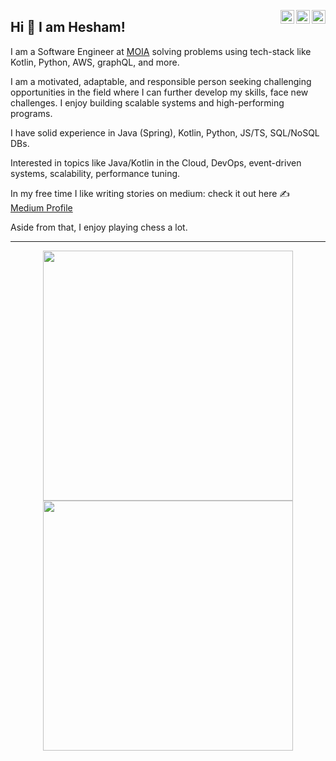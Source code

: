 <a href="https://twitter.com/hesham_ossman" target="_blank" rel="nofollow"><img align="right" alt="Hesham's Twitter" width="22px" src="https://cdn.jsdelivr.net/npm/simple-icons@v3/icons/twitter.svg" /></a><a href="https://www.linkedin.com/in/elmodeer" target="_blank" rel="nofollow"><img align="right" alt="Hesham's Linkdein" width="22px" src="https://cdn.jsdelivr.net/npm/simple-icons@v3/icons/linkedin.svg" /></a>
<a href="https://www.instagram.com/heshamothman_" target="_blank" rel="nofollow"><img align="right" alt="Hesham's Insta" width="22px" src="https://cdn.jsdelivr.net/npm/simple-icons@v3/icons/instagram.svg" /></a>

## Hi 👋 I am Hesham! 
I am a Software Engineer at [MOIA](https://www.moia.io/en) solving problems using tech-stack like Kotlin, Python, AWS, graphQL, and more. 

I am a motivated, adaptable, and responsible person seeking challenging opportunities in the field where I can further develop my skills, face new challenges. I enjoy building scalable systems and high-performing programs.

I have solid experience in Java (Spring), Kotlin, Python, JS/TS, SQL/NoSQL DBs.

Interested in topics like Java/Kotlin in the Cloud, DevOps, event-driven systems, scalability, performance tuning.

In my free time I like writing stories on medium: check it out here ✍️ [Medium Profile](https://medium.com/@heshamaothman)

Aside from that, I enjoy playing chess a lot.

---
<p align = "center">
  <img src = "https://github-readme-stats.vercel.app/api?username=elmodeer&show_icons=true&theme=bear" width = 400>
  <img src = "https://github-readme-streak-stats.herokuapp.com?user=elmodeer&theme=dark&hide_border=true" width = 400>
</p>

<!--
**elmodeer/elmodeer** is a ✨ _special_ ✨ repository because its `README.md` (this file) appears on your GitHub profile.

Here are some ideas to get you started:

- 🔭 I’m currently working on ...
- 🌱 I’m currently learning ...
- 👯 I’m looking to collaborate on ...
- 🤔 I’m looking for help with ...
- 💬 Ask me about ...
- 📫 How to reach me: ...
- 😄 Pronouns: ...
- ⚡ Fun fact: ...
-->
